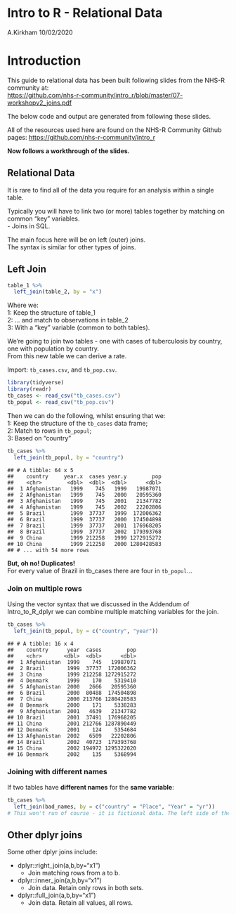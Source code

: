 Intro to R - Relational Data
================
A.Kirkham
10/02/2020

# Introduction

This guide to relational data has been built following slides from the
NHS-R community at:  
<https://github.com/nhs-r-community/intro_r/blob/master/07-workshopv2_joins.pdf>

The below code and output are generated from following these slides.

All of the resources used here are found on the NHS-R Community Github
pages: <https://github.com/nhs-r-community/intro_r>

**Now follows a workthrough of the slides.**

## Relational Data

It is rare to find all of the data you require for an analysis within a
single table.

Typically you will have to link two (or more) tables together by
matching on common “key” variables.  
\- Joins in SQL.

The main focus here will be on left (outer) joins.  
The syntax is similar for other types of joins.

## Left Join

``` r
table_1 %>%
  left_join(table_2, by = "x")
```

Where we:  
1: Keep the structure of table\_1  
2: … and match to observations in table\_2  
3: With a “key” variable (common to both tables).

We’re going to join two tables - one with cases of tuberculosis by
country, one with population by country.  
From this new table we can derive a rate.

Import: `tb_cases.csv`, and `tb_pop.csv`.

``` r
library(tidyverse)
library(readr)
tb_cases <- read_csv("tb_cases.csv")
tb_popul <- read_csv("tb_pop.csv")
```

Then we can do the following, whilst ensuring that we:  
1: Keep the structure of the `tb_cases` data frame;  
2: Match to rows in `tb_popul`;  
3: Based on “country”

``` r
tb_cases %>%
  left_join(tb_popul, by = "country")
```

    ## # A tibble: 64 x 5
    ##    country     year.x  cases year.y        pop
    ##    <chr>        <dbl>  <dbl>  <dbl>      <dbl>
    ##  1 Afghanistan   1999    745   1999   19987071
    ##  2 Afghanistan   1999    745   2000   20595360
    ##  3 Afghanistan   1999    745   2001   21347782
    ##  4 Afghanistan   1999    745   2002   22202806
    ##  5 Brazil        1999  37737   1999  172006362
    ##  6 Brazil        1999  37737   2000  174504898
    ##  7 Brazil        1999  37737   2001  176968205
    ##  8 Brazil        1999  37737   2002  179393768
    ##  9 China         1999 212258   1999 1272915272
    ## 10 China         1999 212258   2000 1280428583
    ## # ... with 54 more rows

**But, oh no\! Duplicates\!**  
For every value of Brazil in tb\_cases there are four in `tb_popul`…

### Join on multiple rows

Using the vector syntax that we discussed in the Addendum of
Intro\_to\_R\_dplyr we can combine multiple matching variables for the
join.

``` r
tb_cases %>%
  left_join(tb_popul, by = c("country", "year"))
```

    ## # A tibble: 16 x 4
    ##    country      year  cases        pop
    ##    <chr>       <dbl>  <dbl>      <dbl>
    ##  1 Afghanistan  1999    745   19987071
    ##  2 Brazil       1999  37737  172006362
    ##  3 China        1999 212258 1272915272
    ##  4 Denmark      1999    170    5319410
    ##  5 Afghanistan  2000   2666   20595360
    ##  6 Brazil       2000  80488  174504898
    ##  7 China        2000 213766 1280428583
    ##  8 Denmark      2000    171    5338283
    ##  9 Afghanistan  2001   4639   21347782
    ## 10 Brazil       2001  37491  176968205
    ## 11 China        2001 212766 1287890449
    ## 12 Denmark      2001    124    5354684
    ## 13 Afghanistan  2002   6509   22202806
    ## 14 Brazil       2002  40723  179393768
    ## 15 China        2002 194972 1295322020
    ## 16 Denmark      2002    135    5368994

### Joining with different names

If two tables have **different names** for the **same variable**:

``` r
tb_cases %>%
  left_join(bad_names, by = c("country" = "Place", "Year" = "yr"))
# This won't run of course - it is fictional data. The left side of the = is the originating table (cases), whereas the right side of the = relates to the joining table (bad_names).
```

## Other dplyr joins

Some other dplyr joins include:

  - dplyr::right\_join(a,b,by=“x1”)
      - Join matching rows from a to b.
  - dplyr::inner\_join(a,b,by=“x1”)
      - Join data. Retain only rows in both sets.
  - dplyr::full\_join(a,b,by=“x1”)
      - Join data. Retain all values, all rows.
